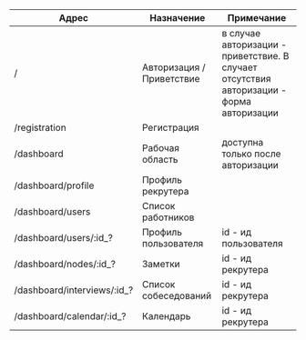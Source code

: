 

| Адрес                      | Назначение                | Примечание                       |
| ---------------------------|---------------------------| ---------------------------------|
| /                          | Авторизация / Приветствие | в случае авторизации - приветствие. В случает отсутствия авторизации - форма авторизации |
| /registration              | Регистрация               |                                  |
| /dashboard                 | Рабочая область           | доступна только после авторизации|
| /dashboard/profile         | Профиль рекрутера         |                                  |
| /dashboard/users           | Список работников         |                                  |
| /dashboard/users/:id_?     | Профиль пользователя      | id - ид пользователя             |
| /dashboard/nodes/:id_?     | Заметки                   | id - ид рекрутера                |
| /dashboard/interviews/:id_?| Список собеседований      | id - ид рекрутера                |
| /dashboard/calendar/:id_?  | Календарь                 | id - ид рекрутера                |

